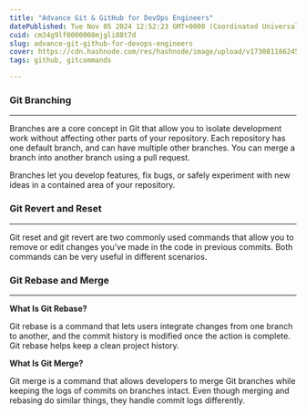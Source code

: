```yaml
---
title: "Advance Git & GitHub for DevOps Engineers"
datePublished: Tue Nov 05 2024 12:52:23 GMT+0000 (Coordinated Universal Time)
cuid: cm34g9lf0000008mjgli88t7d
slug: advance-git-github-for-devops-engineers
cover: https://cdn.hashnode.com/res/hashnode/image/upload/v1730811862451/33c6ebca-6304-4f04-98c9-ba0e75e5e95a.webp
tags: github, gitcommands

---
```


### **Git Branching**

---

Branches are a core concept in Git that allow you to isolate development work without affecting other parts of your repository. Each repository has one default branch, and can have multiple other branches. You can merge a branch into another branch using a pull request.

Branches let you develop features, fix bugs, or safely experiment with new ideas in a contained area of your repository.

### **Git Revert and Reset**

---

Git reset and git revert are two commonly used commands that allow you to remove or edit changes you’ve made in the code in previous commits. Both commands can be very useful in different scenarios.

### **Git Rebase and Merge**

---

**What Is Git Rebase?**

Git rebase is a command that lets users integrate changes from one branch to another, and the commit history is modified once the action is complete. Git rebase helps keep a clean project history.

**What Is Git Merge?**

Git merge is a command that allows developers to merge Git branches while keeping the logs of commits on branches intact. Even though merging and rebasing do similar things, they handle commit logs differently.